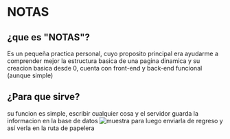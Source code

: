 # NOTAS
## ¿que es "NOTAS"?
Es un pequeña practica personal, cuyo proposito principal era ayudarme a comprender mejor la estructura basica de una pagina dinamica y su creacion basica desde 0, cuenta con front-end y back-end funcional (aunque simple)
## ¿Para que sirve?
su funcion es simple, escribir cualquier cosa y el servidor guarda la informacion en la base de datos
![muestra](capturas/Captura_de_pantalla_(488))
para luego enviarla de regreso y así verla en la ruta de papelera
